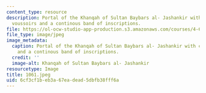 ```yaml
---
content_type: resource
description: Portal of the Khanqah of Sultan Baybars al- Jashankir with cushioned
  voussoirs and a continous band of inscriptions.
file: https://ol-ocw-studio-app-production.s3.amazonaws.com/courses/4-615-the-architecture-of-cairo-spring-2002/6cf3cf1beb3a67eadead5dbfb38fff6a_1061.jpeg
file_type: image/jpeg
image_metadata:
  caption: Portal of the Khanqah of Sultan Baybars al- Jashankir with cushioned voussoirs
    and a continous band of inscriptions.
  credit: ''
  image-alt: Khanqah of Sultan Baybars al- Jashankir
resourcetype: Image
title: 1061.jpeg
uid: 6cf3cf1b-eb3a-67ea-dead-5dbfb38fff6a
---
```

